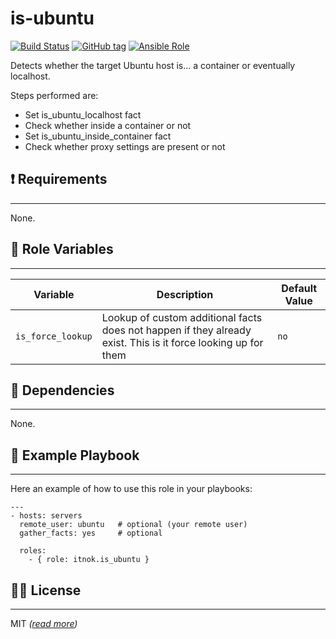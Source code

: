 is-ubuntu
=========

[![Build Status](https://github.com/itnok/ansible-role-is-ubuntu/workflows/CI/badge.svg)](https://github.com/itnok/ansible-role-is-ubuntu/actions/workflows/main.yml) [![GitHub tag](https://img.shields.io/github/v/tag/itnok/ansible-role-is-ubuntu?sort=semver)](https://github.com/itnok/ansible-role-is-ubuntu/tags/) [![Ansible Role](https://img.shields.io/ansible/role/52993)](https://galaxy.ansible.com/itnok/is_ubuntu)

Detects whether the target Ubuntu host is... a container or eventually localhost.

Steps performed are:

  - Set is_ubuntu_localhost fact
  - Check whether inside a container or not
  - Set is_ubuntu_inside_container fact
  - Check whether proxy settings are present or not


## :exclamation: Requirements
-----------------------------

None.


## :abcd: Role Variables
------------------------

| Variable          | Description                                                                                                   | Default Value |
|-------------------|---------------------------------------------------------------------------------------------------------------|---------------|
| `is_force_lookup` | Lookup of custom additional facts does not happen if they already exist. This is it force looking up for them | `no`          |


## :link: Dependencies
----------------------

None.


## :notebook: Example Playbook
------------------------------

Here an example of how to use this role in your playbooks:

```
---
- hosts: servers
  remote_user: ubuntu   # optional (your remote user)
  gather_facts: yes     # optional

  roles:
    - { role: itnok.is_ubuntu }
```

## :guardsman: License
----------------------

MIT _([read more](LICENSE.md))_
